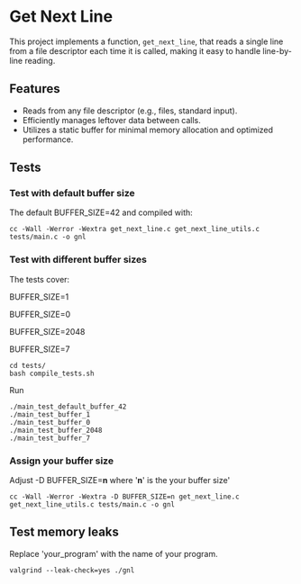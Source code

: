 # Get Next Line

This project implements a function, `get_next_line`, that reads a single line from a file descriptor each time it is called, making it easy to handle line-by-line reading.

## Features

- Reads from any file descriptor (e.g., files, standard input).
- Efficiently manages leftover data between calls.
- Utilizes a static buffer for minimal memory allocation and optimized performance.

## Tests

### Test with default buffer size

The default BUFFER_SIZE=42 and compiled with:
```
cc -Wall -Werror -Wextra get_next_line.c get_next_line_utils.c tests/main.c -o gnl
```
### Test with different buffer sizes
The tests cover:

BUFFER_SIZE=1

BUFFER_SIZE=0

BUFFER_SIZE=2048

BUFFER_SIZE=7

```
cd tests/
bash compile_tests.sh
```
Run
```
./main_test_default_buffer_42
./main_test_buffer_1
./main_test_buffer_0
./main_test_buffer_2048
./main_test_buffer_7
```
### Assign your buffer size
Adjust -D BUFFER_SIZE=**n** where '**n**' is the your buffer size'

```
cc -Wall -Werror -Wextra -D BUFFER_SIZE=n get_next_line.c get_next_line_utils.c tests/main.c -o gnl
```
## Test memory leaks
Replace 'your_program' with the name of your program.
```
valgrind --leak-check=yes ./gnl
```

